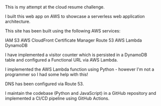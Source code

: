 This is my attempt at the cloud resume challenge.

I built this web app on AWS to showcase a serverless web application architecture.

This site has been built using the following AWS services:

IAM
S3
AWS CloudFront
Certificate Manager
Route 53
AWS Lambda
DynamoDB

I have implemented a visitor counter which is persisted in a DynamoDB table and configured a Functional URL via AWS Lambda.

I implemented the AWS Lambda function using Python - however I'm not a programmer so I had some help with this!

DNS has been configured via Route 53.

I maintain the codebase (Python and JavaScript) in a GitHub repository and implemented a CI/CD pipeline using GitHub Actions.


